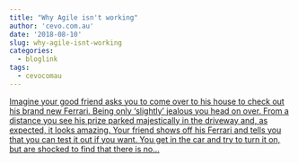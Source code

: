 ```yaml
---
title: "Why Agile isn't working"
author: 'cevo.com.au'
date: '2018-08-10'
slug: why-agile-isnt-working
categories:
  - bloglink
tags:
  - cevocomau
---
```


[Imagine your good friend asks you to come over to his house to check out his brand new Ferrari. Being only ‘slightly’ jealous you head on over. From a distance you see his prize parked majestically in the driveway and, as expected, it looks amazing. Your friend shows off his Ferrari and tells you that you can test it out if you want. You get in the car and try to turn it on, but are shocked to find that there is no...<click to read more>](https://cevo.com.au/post/2018-08-10-why-agile-isnt-working/)


